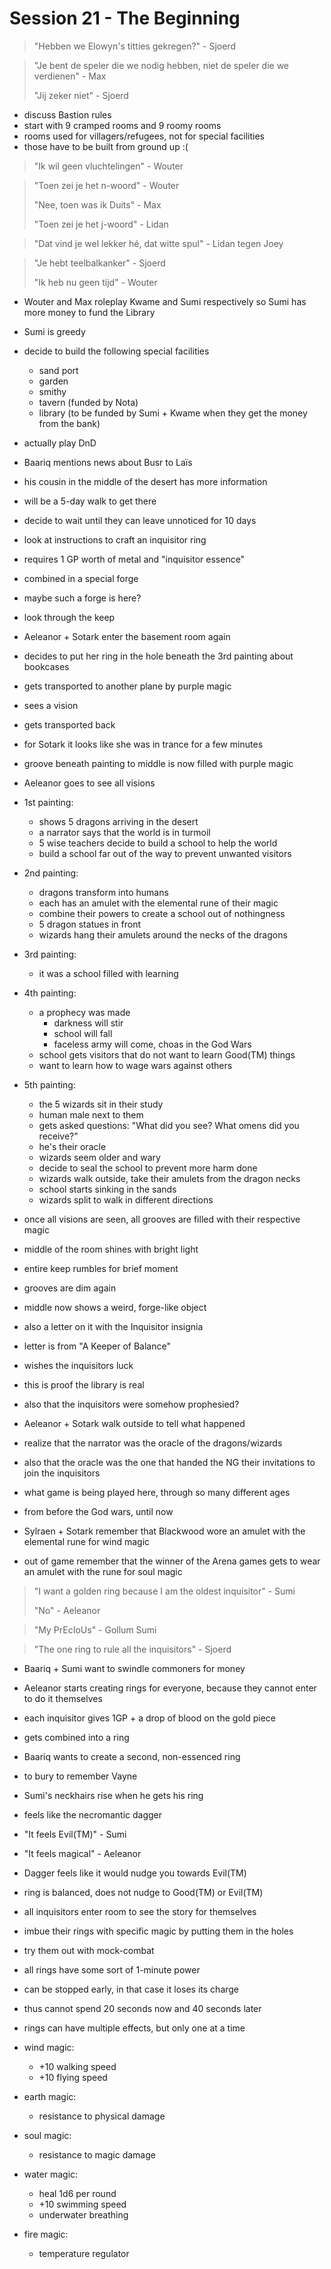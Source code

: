 # Session 21 - The Beginning

> "Hebben we Elowyn's titties gekregen?" - Sjoerd

> "Je bent de speler die we nodig hebben, niet de speler die we verdienen" - Max
>
> "Jij zeker niet" - Sjoerd

- discuss Bastion rules
- start with 9 cramped rooms and 9 roomy rooms
- rooms used for villagers/refugees, not for special facilities
- those have to be built from ground up :(

> "Ik wil geen vluchtelingen" - Wouter

> "Toen zei je het n-woord" - Wouter
>
> "Nee, toen was ik Duits" - Max
>
> "Toen zei je het j-woord" - Lidan

> "Dat vind je wel lekker hé, dat witte spul" - Lidan tegen Joey

> "Je hebt teelbalkanker" - Sjoerd
>
> "Ik heb nu geen tijd" - Wouter

- Wouter and Max roleplay Kwame and Sumi respectively so Sumi has more money to fund the Library
- Sumi is greedy

- decide to build the following special facilities
    - sand port
    - garden
    - smithy
    - tavern (funded by Nota)
    - library (to be funded by Sumi + Kwame when they get the money from the bank)

- actually play DnD

- Baariq mentions news about Busr to Laïs
- his cousin in the middle of the desert has more information
- will be a 5-day walk to get there
- decide to wait until they can leave unnoticed for 10 days

- look at instructions to craft an inquisitor ring
- requires 1 GP worth of metal and "inquisitor essence"
- combined in a special forge

- maybe such a forge is here?
- look through the keep

- Aeleanor + Sotark enter the basement room again
- decides to put her ring in the hole beneath the 3rd painting about bookcases
- gets transported to another plane by purple magic
- sees a vision
- gets transported back
- for Sotark it looks like she was in trance for a few minutes

- groove beneath painting to middle is now filled with purple magic
- Aeleanor goes to see all visions

- 1st painting:
    - shows 5 dragons arriving in the desert
    - a narrator says that the world is in turmoil
    - 5 wise teachers decide to build a school to help the world
    - build a school far out of the way to prevent unwanted visitors

- 2nd painting:
    - dragons transform into humans
    - each has an amulet with the elemental rune of their magic
    - combine their powers to create a school out of nothingness
    - 5 dragon statues in front
    - wizards hang their amulets around the necks of the dragons

- 3rd painting:
    - it was a school filled with learning

- 4th painting:
    - a prophecy was made
        - darkness will stir
        - school will fall
        - faceless army will come, choas in the God Wars
    - school gets visitors that do not want to learn Good(TM) things
    - want to learn how to wage wars against others

- 5th painting:
    - the 5 wizards sit in their study
    - human male next to them
    - gets asked questions: "What did you see? What omens did you receive?"
    - he's their oracle
    - wizards seem older and wary
    - decide to seal the school to prevent more harm done
    - wizards walk outside, take their amulets from the dragon necks
    - school starts sinking in the sands
    - wizards split to walk in different directions

- once all visions are seen, all grooves are filled with their respective magic
- middle of the room shines with bright light
- entire keep rumbles for brief moment
- grooves are dim again
- middle now shows a weird, forge-like object
- also a letter on it with the Inquisitor insignia

- letter is from "A Keeper of Balance"
- wishes the inquisitors luck
- this is proof the library is real
- also that the inquisitors were somehow prophesied?

- Aeleanor + Sotark walk outside to tell what happened
- realize that the narrator was the oracle of the dragons/wizards
- also that the oracle was the one that handed the NG their invitations to join the inquisitors

- what game is being played here, through so many different ages
- from before the God wars, until now

- Sylraen + Sotark remember that Blackwood wore an amulet with the elemental rune for wind magic
- out of game remember that the winner of the Arena games gets to wear an amulet with the rune for soul magic

> "I want a golden ring because I am the oldest inquisitor" - Sumi
>
> "No" - Aeleanor

> "My PrEcIoUs" - Gollum Sumi

> "The one ring to rule all the inquisitors" - Sjoerd

- Baariq + Sumi want to swindle commoners for money

- Aeleanor starts creating rings for everyone, because they cannot enter to do it themselves
- each inquisitor gives 1GP + a drop of blood on the gold piece
- gets combined into a ring

- Baariq wants to create a second, non-essenced ring
- to bury to remember Vayne

- Sumi's neckhairs rise when he gets his ring
- feels like the necromantic dagger
- "It feels Evil(TM)" - Sumi
- "It feels magical" - Aeleanor

- Dagger feels like it would nudge you towards Evil(TM)
- ring is balanced, does not nudge to Good(TM) or Evil(TM)

- all inquisitors enter room to see the story for themselves
- imbue their rings with specific magic by putting them in the holes

- try them out with mock-combat
- all rings have some sort of 1-minute power
- can be stopped early, in that case it loses its charge
- thus cannot spend 20 seconds now and 40 seconds later
- rings can have multiple effects, but only one at a time

- wind magic:
    - +10 walking speed
    - +10 flying speed
- earth magic:
    - resistance to physical damage
- soul magic:
    - resistance to magic damage
- water magic:
    - heal 1d6 per round
    - +10 swimming speed
    - underwater breathing
- fire magic:
    - temperature regulator
